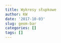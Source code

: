```yaml
---
title: Wykresy słupkowe
author: KW
date: '2017-10-03'
slug: geom-bar
categories: []
tags: []
---
```


